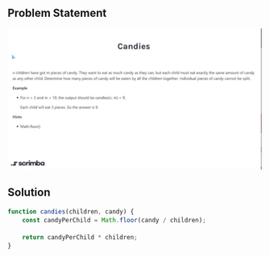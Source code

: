 ## Problem Statement 

<img src="./problem.JPG">

## Solution

```javascript
function candies(children, candy) {
    const candyPerChild = Math.floor(candy / children);
    
    return candyPerChild * children;
}
```